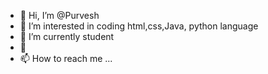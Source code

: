 - 👋 Hi, I’m @Purvesh
- 👀 I’m interested in coding html,css,Java, python language 
- 🌱 I’m currently student
- 💞️ 
- 📫 How to reach me ...

<!---
Purvesh/Purvesh is a ✨ special ✨ repository because its `README.md` (this file) appears on your GitHub profile.
You can click the Preview link to take a look at your changes.
--->
